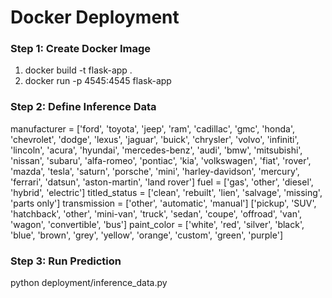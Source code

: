# Docker Deployment

### Step 1: Create Docker Image
1. docker build -t flask-app . <br>
2. docker run -p 4545:4545 flask-app

### Step 2: Define Inference Data
manufacturer = ['ford', 'toyota', 'jeep', 'ram', 'cadillac', 'gmc', 'honda',
       'chevrolet', 'dodge', 'lexus', 'jaguar', 'buick', 'chrysler',
       'volvo', 'infiniti', 'lincoln', 'acura', 'hyundai',
       'mercedes-benz', 'audi', 'bmw', 'mitsubishi', 'nissan', 'subaru',
       'alfa-romeo', 'pontiac', 'kia', 'volkswagen', 'fiat', 'rover',
       'mazda', 'tesla', 'saturn', 'porsche', 'mini', 'harley-davidson',
       'mercury', 'ferrari', 'datsun', 'aston-martin', 'land rover']
fuel = ['gas', 'other', 'diesel', 'hybrid', 'electric']
titled_status = ['clean', 'rebuilt', 'lien', 'salvage', 'missing', 'parts only']
transmission = ['other', 'automatic', 'manual']
['pickup', 'SUV', 'hatchback', 'other', 'mini-van', 'truck',
       'sedan', 'coupe', 'offroad', 'van', 'wagon', 'convertible', 'bus']
paint_color = ['white', 'red', 'silver', 'black', 'blue', 'brown', 'grey',
       'yellow', 'orange', 'custom', 'green', 'purple']


### Step 3: Run Prediction
python deployment/inference_data.py
